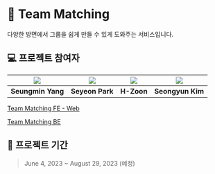 # 🔖 **Team Matching**

다양한 방면에서 그룹을 쉽게 만들 수 있게 도와주는 서비스입니다.

## 💻 프로젝트 참여자

| [![](https://github.com/yjsmk0902.png?size=100)](https://github.com/yjsmk0902) | [![](https://github.com/yeon7485.png?size=100)](https://github.com/yeon7485) | [![](https://github.com/H-Zoon.png?size=100)](https://github.com/H-Zoon) | [![](https://github.com/seriokim.png?size=100)](https://github.com/seriokim) |
| :-----------------------------------------: | :--------------------------------------------: | :--------------------------------------------: | :--------------------------------------------: |
|         **Seungmin Yang**                   |         **Seyeon Park**                        |        **H-Zoon**                        |        **Seongyun Kim**                        |

[Team Matching FE - Web](https://github.com/Potato-Miners/Team-Matching-FE-Web)

[Team Matching BE](https://github.com/Potato-Miners/Team-Matching-BE)

## 📅 프로젝트 기간

> June 4, 2023 ~ August 29, 2023 (예정)
